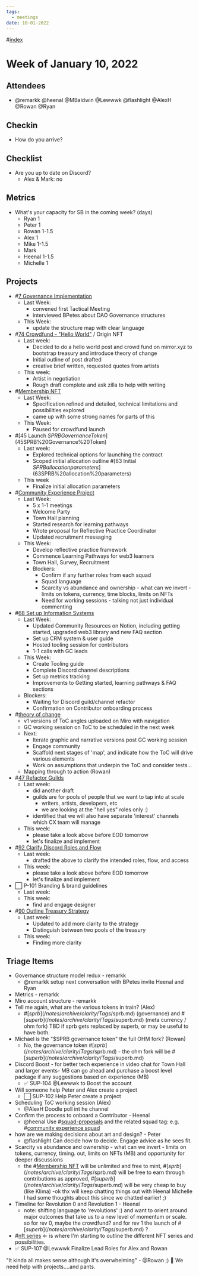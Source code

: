 ```yaml
---
tags:
  - meetings
date: 10-01-2022
---
```

#[index](notes/general-circle/old-gc-meetings/index.md) 
# Week of January 10, 2022
## Attendees
- @remarkk @heenal @MBaldwin @Lewwwk @flashlight @AlexH @Rowan  @Ryan  

## Checkin
- How do you arrive?

## Checklist
- Are you up to date on Discord?
	- Alex & Mark: no

## Metrics
- What's your capacity for SB in the coming week? (days)
	- Ryan 1 
	- Peter 1 
	- Rowan 1-1.5 
	- Alex 1
	- Mike 1-1.5 
	- Mark  
	- Heenal 1-1.5
	- Michelle 1

## Projects
- #[7 Governance Implementation](7%20Governance%20Implementation) 
	- Last Week:
		- convened first Tactical Meeting
		- interviewed BPetes about DAO Governance structures
	- This Week:
		- update the structure map with clear language
- #[74 Crowdfund - "Hello World"](74%20Crowdfund%20-%20"Hello%20World") / Origin NFT
	- Last week:
		- Decided to do a hello world post and crowd fund on mirror.xyz to bootstrap treasury and introduce theory of change
		- Initial outline of post drafted
		- creative brief written, requested quotes from artists
	- This week:
		- Artist in negotiation
		- Rough draft complete and ask zilla to help with writing
- #[Membership NFT](Membership%20NFT) 
	- Last Week:
		- Specification refined and detailed, technical limitations and possibilities explored
		- came up with some strong names for parts of this
	- This Week:
		- Paused for crowdfund launch
- #[45 Launch $SPRB Governance Token](45%20Launch%20$SPRB%20Governance%20Token) 
	- Last week:
		- Explored technical options for launching the contract
		- Scoped initial allocation outline #[63 Initial $SPRB allocation parameters](63%20Initial%20$SPRB%20allocation%20parameters) 
	- This week
		- Finalize initial allocation parameters
- #[Community Experience Project](Community%20Experience%20Project) 
	- Last Week:
		- 5 x 1-1 meetings
		- Welcome Party
		- Town Hall planning
		- Started research for learning pathways
		- Wrote proposal for Reflective Practice Coordinator
		- Updated recruitment messaging
	- This Week:
		- Develop reflective practice framework
		- Commence Learning Pathways for web3 learners
		- Town Hall, Survey, Recruitment 
		- Blockers:
			- Confirm if any further roles from each squad
			- Squad language 
			- Scarcity vs abundance and ownership - what can we invert - limits on tokens, currency, time blocks, limits on NFTs
			- Need for working sessions - talking not just individual commenting
- #[68 Set up Information Systems](68%20Set%20up%20Information%20Systems) 
	- Last Week:
		- Updated Community Resources on Notion, including getting started, upgraded web3 library and new FAQ section
		- Set up CRM system & user guide
		- Hosted tooling session for contributors
		- 1-1 calls with GC leads
	- This Week:
		- Create Tooling guide
		- Complete Discord channel descriptions
		- Set up metrics tracking
		- Improvements to Getting started, learning pathways & FAQ sections
	- Blockers:
		- Waiting for Discord guild/channel refactor
		- Confirmation on Contributor onboarding process
- #[theory of change](/notes/archive/clarity/Tags/theory%20of%20change.md) 
	- v1 versions of ToC angles uploaded on Miro with navigation 
	- GC working session on ToC to be scheduled in the next week
	- Next:
		- Iterate graphic and narrative versions post GC working session
		- Engage community
		- Scaffold next stages of 'map', and indicate how the ToC will drive various elements
		- Work on assumptions that underpin the ToC and consider tests...
	- Mapping through to action (Rowan)
- #[47 Refactor Guilds](47%20Refactor%20Guilds) 
	- Last week:
		- did another draft
		- guilds are for pools of people that we want to tap into at scale
			- writers, artists, developers, etc
			- we are looking at the "hell yes" roles only :)
		- identified that we will also have separate 'interest' channels which CX team will manage
	- This week:
		-  please take a look above before EOD tomorrow
		- let's finalize and implement
- #[92 Clarify Discord Roles and Flow](92%20Clarify%20Discord%20Roles%20and%20Flow) 
	- Last week:
		- drafted the above to clarify the intended roles, flow, and access
	- This week:
		-  please take a look above before EOD tomorrow
		- let's finalize and implement
- ⬜️ P-101 Branding & brand guidelines
	- Last week:
	- This week:
		- find and engage designer
- #[90 Outline Treasury Strategy](90%20Outline%20Treasury%20Strategy) 
	- Last week:
		- Updated to add more clarity to the strategy
		- Distinguish between two pools of the treasury
	- This week:
		- Finding more clarity

## Triage Items
- Governance structure model redux - remarkk
	- @remarkk setup next conversation with BPetes invite Heenal and Ryan
- Metrics - remarkk
- Miro account structure - remarkk
- Tell me again, what are the various tokens in train? (Alex)
	- #[$sprb](/notes/archive/clarity/Tags/$sprb.md) (governance) and #[$superb](/notes/archive/clarity/Tags/$superb.md) (meta currency / ohm fork) TBD if sprb gets replaced by superb, or may be useful to have both. 
- Michael is the "$SPRB governance token" the full OHM fork? (Rowan)
	- No, the governance token #[$sprb](/notes/archive/clarity/Tags/$sprb.md) - the ohm fork will be #[$superb](/notes/archive/clarity/Tags/$superb.md) 
- Discord Boost - for better tech experience in video chat for Town Hall and larger events- MB can go ahead and purchase a boost level package if any suggestions based on experience  (MB)
	- ✅ SUP-104 @Lewwwk to Boost the account
- Will someone help Peter and Alex create a project
	- ⬜️ SUP-102 Help Peter create a project
- Scheduling ToC working session (Alex)
	- @AlexH Doodle poll int he channel
- Confirm the process to onboard a Contributor - Heenal
	- @heenal Use #[squad-proposals](/notes/archive/clarity/Tags/squad-proposals.md) and the related squad tag: e.g. #[community experience squad](/notes/archive/clarity/Tags/community%20experience%20squad.md) 
- how are we making decisions about art and design? - Peter
	- @flashlight Can decide how to decide. Engage advice as he sees fit.
- Scarcity vs abundance and ownership - what can we invert - limits on tokens, currency, timing. out, limits on NFTs (MB) and opportunity for deeper discussions
	- the #[Membership NFT](Membership%20NFT)  will be unlimited and free to mint, #[$sprb](/notes/archive/clarity/Tags/$sprb.md)  will be free to earn through contributions as approved, #[$superb](/notes/archive/clarity/Tags/$superb.md) will be very cheap to buy (like Klima) -ok thx will keep chatting things out with Heenal Michelle I had some thoughts about this since we chatted earlier! ;)
- Timeline for Revolution 0 and Revolution 1 - Heenal
	- note: shifting language to 'revolutions' :) and want to orient around major outcomes that take us to a new level of momentum or scale. so for rev 0, maybe the crowdfund? and for rev 1 the launch of #[$superb](/notes/archive/clarity/Tags/$superb.md) ?
- #[nft series](/notes/archive/clarity/Tags/nft%20series.md) <- is where I'm starting to outline the different NFT series and possibilities.
- ✅ SUP-107 @Lewwwk Finalize Lead Roles for Alex and Rowan


"It kinda all makes sense although it's overwhelming" - @Rowan  ;) 🙏
We need help with projects....and pants.